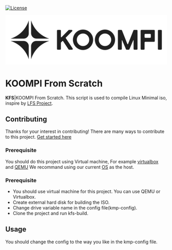 [![License](https://img.shields.io/crates/l/iced.svg)](https://github.com/koompi/os-kfs/blob/main/LICENSE)

![KOOMPI OS ](/images/Koompi-Black.png)


KOOMPI From Scratch
=========================================

<b>KFS</b>|KOOMPI From Scratch. This script is used to compile Linux Minimal iso, inspire by [LFS Project](http://www.linuxfromscratch.org/lfs/).

## Contributing
Thanks for your interest in contributing! There are many ways to contribute to this project. [Get started here](CONTRIBUTING.md)

### Prerequisite
You should do this project using Virtual machine, For example [virtualbox](https://www.virtualbox.org/) and [QEMU](https://computingforgeeks.com/complete-installation-of-kvmqemu-and-virt-manager-on-arch-linux-and-manjaro/)
We recommand using our current [OS](https://www.koompi.org/) as the host. 

### Prerequisite
- You should use virtual machine for this project. You can use QEMU or Virtualbox.
- Create external hard disk for building the ISO.
- Change drive variable name in the config file(kmp-config).
- Clone the project and run kfs-build.

## Usage
You should change the config to the way you like in the kmp-config file.
